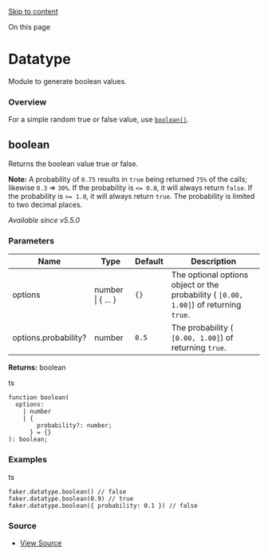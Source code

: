 [Skip to content](https://v9.fakerjs.dev/api/datatype#VPContent)

On this page

# Datatype [​](https://v9.fakerjs.dev/api/datatype\#datatype)

Module to generate boolean values.

### Overview [​](https://v9.fakerjs.dev/api/datatype\#overview)

For a simple random true or false value, use [`boolean()`](https://v9.fakerjs.dev/api/datatype#boolean).

## boolean [​](https://v9.fakerjs.dev/api/datatype\#boolean)

Returns the boolean value true or false.

**Note:**
A probability of `0.75` results in `true` being returned `75%` of the calls; likewise `0.3` =\> `30%`.
If the probability is `<= 0.0`, it will always return `false`.
If the probability is `>= 1.0`, it will always return `true`.
The probability is limited to two decimal places.

_Available since v5.5.0_

### Parameters

| Name | Type | Default | Description |
| --- | --- | --- | --- |
| options | number \| { ... } | `{}` | The optional options object or the probability ( `[0.00, 1.00]`) of returning `true`. |
| options.probability? | number | `0.5` | The probability ( `[0.00, 1.00]`) of returning `true`. |

**Returns:** boolean

ts

```
function boolean(
  options:
    | number
    | {
        probability?: number;
      } = {}
): boolean;
```

### Examples

ts

```
faker.datatype.boolean() // false
faker.datatype.boolean(0.9) // true
faker.datatype.boolean({ probability: 0.1 }) // false
```

### Source

- [View Source](https://github.com/faker-js/faker/blob/81c9fbabdb0c5a4a8c7b2558013c933a5d356d25/src/modules/datatype/index.ts#L30)